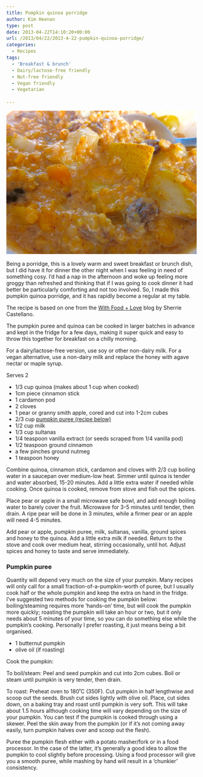 ```yaml
---
title: Pumpkin quinoa porridge
author: Kim Heenan
type: post
date: 2013-04-22T14:10:20+00:00
url: /2013/04/22/2013-4-22-pumpkin-quinoa-porridge/
categories:
  - Recipes
tags:
  - 'Breakfast & brunch'
  - Dairy/lactose-free friendly
  - Nut-free friendly
  - Vegan friendly
  - Vegetarian

---
```


![](pumpkin-quinoa-porridge.jpg)

Being a porridge, this is a lovely warm and sweet breakfast or brunch dish, but I did have it for dinner the other night when I was feeling in need of something cosy. I’d had a nap in the afternoon and woke up feeling more groggy than refreshed and thinking that if I was going to cook dinner it had better be particularly comforting and not too involved. So, I made this pumpkin quinoa porridge, and it has rapidly become a regular at my table.

<!--more-->

The recipe is based on one from the [With Food + Love][with-food-love] blog by Sherrie Castellano. 

The pumpkin puree and quinoa can be cooked in larger batches in advance and kept in the fridge for a few days, making it super quick and easy to throw this together for breakfast on a chilly morning.

For a dairy/lactose-free version, use soy or other non-dairy milk. For a vegan alternative, use a non-dairy milk and replace the honey with agave nectar or maple syrup.

Serves 2

  * 1/3 cup quinoa (makes about 1 cup when cooked)
  * 1cm piece cinnamon stick
  * 1 cardamon pod
  * 2 cloves
  * 1 pear or granny smith apple, cored and cut into 1-2cm cubes
  * 2/3 cup [pumpkin puree (recipe below)](#pumpkinpuree)
  * 1/2 cup milk
  * 1/3 cup sultanas
  * 1/4 teaspoon vanilla extract (or seeds scraped from 1/4 vanilla pod)
  * 1/2 teaspoon ground cinnamon
  * a few pinches ground nutmeg
  * 1 teaspoon honey

Combine quinoa, cinnamon stick, cardamon and cloves with 2/3 cup boiling water in a saucepan over medium-low heat. Simmer until quinoa is tender and water absorbed, 15-20 minutes. Add a little extra water if needed while cooking. Once quinoa is cooked, remove from stove and fish out the spices.

Place pear or apple in a small microwave safe bowl, and add enough boiling water to barely cover the fruit. Microwave for 3-5 minutes until tender, then drain. A ripe pear will be done in 3 minutes, while a firmer pear or an apple will need 4-5 minutes.

Add pear or apple, pumpkin puree, milk, sultanas, vanilla, ground spices and honey to the quinoa. Add a little extra milk if needed. Return to the stove and cook over medium heat, stirring occasionally, until hot. Adjust spices and honey to taste and serve immediately.

### <a name="pumpkinpuree"></a> Pumpkin puree

Quantity will depend very much on the size of your pumpkin. Many recipes will only call for a small fraction-of-a-pumpkin-worth of puree, but I usually cook half or the whole pumpkin and keep the extra on hand in the fridge. I’ve suggested two methods for cooking the pumpkin below: boiling/steaming requires more ‘hands-on’ time, but will cook the pumpkin more quickly; roasting the pumpkin will take an hour or two, but it only needs about 5 minutes of your time, so you can do something else while the pumpkin’s cooking. Personally I prefer roasting, it just means being a bit organised.

  * 1 butternut pumpkin
  * olive oil (if roasting)

Cook the pumpkin:

To boil/steam: Peel and seed pumpkin and cut into 2cm cubes. Boil or steam until pumpkin is very tender, then drain.

To roast: Preheat oven to 180˚C (350F). Cut pumpkin in half lengthwise and scoop out the seeds. Brush cut sides lightly with olive oil. Place, cut sides down, on a baking tray and roast until pumpkin is very soft. This will take about 1.5 hours although cooking time will vary depending on the size of your pumpkin. You can test if the pumpkin is cooked through using a skewer. Peel the skin away from the pumpkin (or if it’s not coming away easily, turn pumpkin halves over and scoop out the flesh).

Puree the pumpkin flesh either with a potato masher/fork or in a food processor. In the case of the latter, it’s generally a good idea to allow the pumpkin to cool slightly before processing. Using a food processor will give you a smooth puree, while mashing by hand will result in a ‘chunkier’ consistency.

 [with-food-love]: http://withfoodandlove.com/breakfast-brunch/first-of-fall/